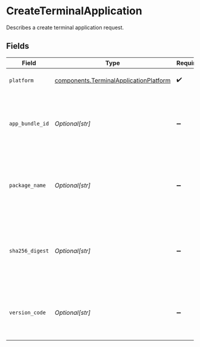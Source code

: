 # CreateTerminalApplication

Describes a create terminal application request.


## Fields

| Field                                                                                            | Type                                                                                             | Required                                                                                         | Description                                                                                      | Example                                                                                          |
| ------------------------------------------------------------------------------------------------ | ------------------------------------------------------------------------------------------------ | ------------------------------------------------------------------------------------------------ | ------------------------------------------------------------------------------------------------ | ------------------------------------------------------------------------------------------------ |
| `platform`                                                                                       | [components.TerminalApplicationPlatform](../../models/components/terminalapplicationplatform.md) | :heavy_check_mark:                                                                               | Platform of the terminal application.                                                            | ios                                                                                              |
| `app_bundle_id`                                                                                  | *Optional[str]*                                                                                  | :heavy_minus_sign:                                                                               | The app bundle identifier of the terminal application. Required if platform is `ios`.            |                                                                                                  |
| `package_name`                                                                                   | *Optional[str]*                                                                                  | :heavy_minus_sign:                                                                               | The app package name of the terminal application. Required if platform is `android`.             |                                                                                                  |
| `sha256_digest`                                                                                  | *Optional[str]*                                                                                  | :heavy_minus_sign:                                                                               | The SHA-256 digest of the signing key for the application. Required if platform is `android`.    |                                                                                                  |
| `version_code`                                                                                   | *Optional[str]*                                                                                  | :heavy_minus_sign:                                                                               | The version code of the Android application. Required if platform is `android`.                  |                                                                                                  |